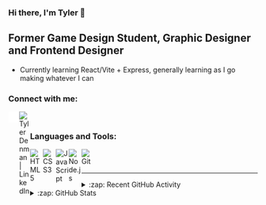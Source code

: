 ### Hi there, I'm Tyler 👋 

## Former Game Design Student, Graphic Designer and Frontend Designer

- Currently learning React/Vite + Express, generally learning as I go making whatever I can

### Connect with me:

[<img align="left" alt="Website" width="22px" src="./globe-solid.svg" />][Website]
[<img align="left" alt="Tyler Denman | LinkedIn" width="22px" src="https://cdn.simpleicons.org/linkedin/000000/ffffff" />][linkedin]

<br />

### Languages and Tools:

<!-- <img align="left" alt="Visual Studio Code" width="26px" src="https://cdn.simpleicons.org/visualstudiocode/000000/ffffff" /> -->
<img align="left" alt="HTML5" width="26px" src="https://cdn.simpleicons.org/html5/000000/ffffff" />
<img align="left" alt="CSS3" width="26px" src="https://cdn.simpleicons.org/css3/000000/ffffff" />
<img align="left" alt="JavaScript" width="26px" src="https://cdn.simpleicons.org/javascript/000000/ffffff" />
<img align="left" alt="Node.js" width="26px" src="https://cdn.simpleicons.org/node.js/000000/ffffff" />
<img align="left" alt="Git" width="26px" src="https://cdn.simpleicons.org/git/000000/ffffff" />

<br />
<br />

---

<details>
  <summary>:zap: Recent GitHub Activity</summary>
  
<!--START_SECTION:activity-->
1. ❌ Closed PR [#4](https://github.com/tylerguy/TylerDev/pull/4) in [tylerguy/TylerDev](https://github.com/tylerguy/TylerDev)
2. 💪 Opened PR [#4](https://github.com/tylerguy/TylerDev/pull/4) in [tylerguy/TylerDev](https://github.com/tylerguy/TylerDev)
3. 🎉 Merged PR [#3](https://github.com/tylerguy/TylerDev/pull/3) in [tylerguy/TylerDev](https://github.com/tylerguy/TylerDev)
4. 💪 Opened PR [#3](https://github.com/tylerguy/TylerDev/pull/3) in [tylerguy/TylerDev](https://github.com/tylerguy/TylerDev)
5. 💪 Opened PR [#2](https://github.com/tylerguy/TylerDev/pull/2) in [tylerguy/TylerDev](https://github.com/tylerguy/TylerDev)
<!--END_SECTION:activity-->

</details>

<details>
  <summary>:zap: GitHub Stats</summary>
  <p align="center"><img src="/github-metrics.svg" alt="Metrics" width="400"></p>
  
</details>

[Website]: https://tylerdev.space/
[linkedin]: https://linkedin.com/in/tyler-denman-23b412198/
